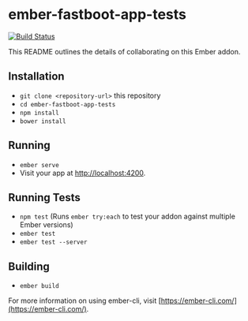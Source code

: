 # ember-fastboot-app-tests

[![Build Status](https://travis-ci.org/kaliber5/ember-fastboot-app-tests.svg?branch=master)](https://travis-ci.org/kaliber5/ember-fastboot-app-tests)

This README outlines the details of collaborating on this Ember addon.

## Installation

* `git clone <repository-url>` this repository
* `cd ember-fastboot-app-tests`
* `npm install`
* `bower install`

## Running

* `ember serve`
* Visit your app at [http://localhost:4200](http://localhost:4200).

## Running Tests

* `npm test` (Runs `ember try:each` to test your addon against multiple Ember versions)
* `ember test`
* `ember test --server`

## Building

* `ember build`

For more information on using ember-cli, visit [https://ember-cli.com/](https://ember-cli.com/).
